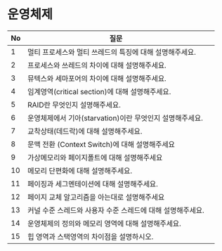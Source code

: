 # 운영체제

| No   | 질문                                                       |      |
| ---- | ---------------------------------------------------------- | ---- |
| 1    | 멀티 프로세스와 멀티 쓰레드의 특징에 대해 설명해주세요.    |      |
| 2    | 프로세스와 쓰레드의 차이에 대해 설명해주세요.              |      |
| 3    | 뮤텍스와 세마포어의 차이에 대해 설명해주세요.              |      |
| 4    | 임계영역(critical section)에 대해 설명해주세요.            |      |
| 5    | RAID란 무엇인지 설명해주세요.                              |      |
| 6    | 운영체제에서 기아(starvation)이란 무엇인지 설명해주세요.   |      |
| 7    | 교착상태(데드락)에 대해 설명해주세요.                      |      |
| 8    | 문맥 전환 (Context Switch)에 대해 설명해주세요             |      |
| 9    | 가상메모리와 페이지폴트에 대해 설명해주세요                |      |
| 10   | 메모리 단편화에 대해 설명해주세요.                         |      |
| 11   | 페이징과 세그멘테이션에 대해 설명해주세요.                 |      |
| 12   | 페이지 교체 알고리즘을 아는대로 설명해주세요               |      |
| 13   | 커널 수준 스레드와 사용자 수준 스레드에 대해 설명해주세요. |      |
| 14   | 운영체제의 정의와 메모리 영역에 대해 설명해주세요.         |      |
| 15   | 힙 영역과 스택영역의 차이점을 설명하시오.                  |      |

